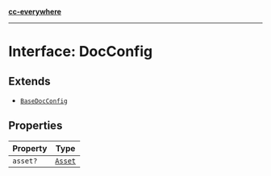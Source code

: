 [**cc-everywhere**](../../../../../../index.md)

***

# Interface: DocConfig

## Extends

- [`BaseDocConfig`](../../../design-config-types/interfaces/base-doc-config.md)

## Properties

| Property | Type |
| ------ | ------ |
| `asset?` | [`Asset`](../../../asset-types/type-aliases/asset.md) |
